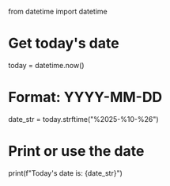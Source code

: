 from datetime import datetime

# Get today's date
today = datetime.now()

# Format: YYYY-MM-DD
date_str = today.strftime("%2025-%10-%26")

# Print or use the date
print(f"Today's date is: {date_str}")